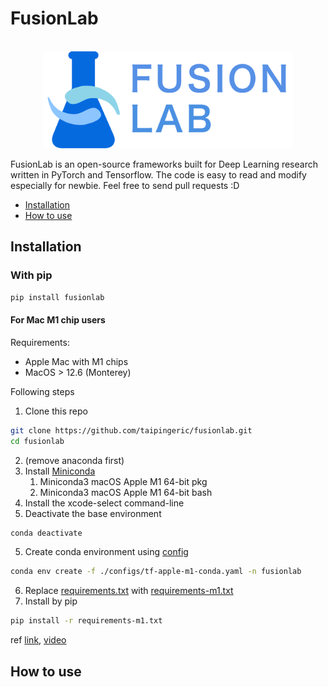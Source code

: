 # FusionLab

<p align="center">
    <br>
    <img src="assets/imgs/fusionlab_banner.png" width="400"/>
    <br>
<p>

FusionLab is an open-source frameworks built for Deep Learning research written in PyTorch and Tensorflow. The code is easy to read and modify 
especially for newbie. Feel free to send pull requests :D

* [Installation](##Installation)
* [How to use](##How-to-use)

## Installation

### With pip

```bash
pip install fusionlab
```

#### For Mac M1 chip users

Requirements:
* Apple Mac with M1 chips
* MacOS > 12.6 (Monterey)

Following steps
1. Clone this repo
```bash
git clone https://github.com/taipingeric/fusionlab.git
cd fusionlab
```
2. (remove anaconda first)
3. Install [Miniconda](https://docs.conda.io/en/latest/miniconda.html)
   1. Miniconda3 macOS Apple M1 64-bit pkg
   2. Miniconda3 macOS Apple M1 64-bit bash
4. Install the xcode-select command-line
5. Deactivate the base environment
```bash
conda deactivate 
```
5. Create conda environment using [config](./configs/tf-apple-m1-conda.yaml)
```bash
conda env create -f ./configs/tf-apple-m1-conda.yaml -n fusionlab
```
6. Replace [requirements.txt](requirements.txt) with [requirements-m1.txt](configs/requirements-m1.txt)
7. Install by pip
```bash
pip install -r requirements-m1.txt
```

ref [link](https://github.com/jeffheaton/t81_558_deep_learning/blob/master/install/tensorflow-install-conda-mac-metal-jul-2022.ipynb), [video](https://www.youtube.com/watch?v=5DgWvU0p2bk) 

## How to use

